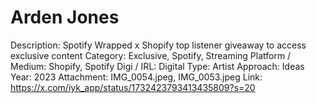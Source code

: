 # Arden Jones

Description: Spotify Wrapped x Shopify top listener giveaway to access exclusive content 
Category: Exclusive, Spotify, Streaming
Platform / Medium: Shopify, Spotify
Digi / IRL: Digital
Type: Artist
Approach: Ideas
Year: 2023
Attachment: IMG_0054.jpeg, IMG_0053.jpeg
Link: https://x.com/iyk_app/status/1732423793413435809?s=20